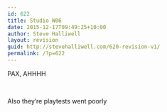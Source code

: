```yaml
---
id: 622
title: Studio W06
date: 2015-12-17T09:49:25+10:00
author: Steve Halliwell
layout: revision
guid: http://stevehalliwell.com/620-revision-v1/
permalink: /?p=622
---
```

PAX, AHHHH

&nbsp;

Also they&#8217;re playtests went poorly

&nbsp;